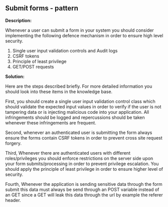 
Submit forms - pattern
-------

**Description:**

Whenever a user can submit a form in your system you should consider implementing
the following defence mechanism in order to ensure high level security.

1.  Single user input validation controls and Audit logs
2.  CSRF tokens
3.  Principle of least privilege
4.  GET/POST requests




**Solution:**

Here are the steps described briefly.
For more detailed information you should look into these items in the knowledge base.
 
First, you should create a single user input validation control class which should 
validate the expected input values in order to verify if the user is not tampering data 
or is injecting malicious code into your application. All infringements should be logged
and repercussions should be taken whenever these infringements are frequent. 

Second, whenever an authenticated user is submitting the form always ensure the forms
contain CSRF tokens in order to prevent cross site request forgery.

Third, Whenever there are authenticated users with different roles/privileges you should
enforce restrictions on the server side upon your form submits/processing in order 
to prevent privilege escalation. You should apply the principle of least privilege in 
order to ensure higher level of security.

Fourth, Whenever the application is sending sensitive data through the form submit
this data must always be send through an POST variable instead of an GET since
a GET will leak this data through the url by example the referer header.